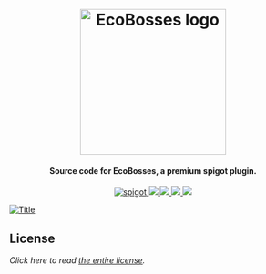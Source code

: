 <h1 align="center">
  <br>
    <img src="https://i.imgur.com/I74yjwu.png" alt="EcoBosses logo" width="256">
  <br>
</h1>

<h4 align="center">Source code for EcoBosses, a premium spigot plugin.</h4>

<p align="center">
    <a href="https://www.spigotmc.org/resources/ecobosses.79573/">
        <img alt="spigot" src="https://img.shields.io/badge/spigot-ecobosses-blue?style=for-the-badge"/>
    </a>
    <a href="https://bstats.org/plugin/bukkit/EcoBosses" alt="bstats servers">
        <img src="https://img.shields.io/bstats/servers/10635?color=blue&style=for-the-badge"/>
    </a>
    <a href="https://bstats.org/plugin/bukkit/EcoBosses" alt="bstats players">
        <img src="https://img.shields.io/bstats/players/10635?color=blue&style=for-the-badge"/>
    </a>
    <a href="https://ecobosses.willfp.com/" alt="Docs (gitbook)">
        <img src="https://img.shields.io/badge/docs-gitbook-blue?style=for-the-badge&logo=appveyor"/>
    </a>
    <a href="https://discord.gg/ZcwpSsE/" alt="Discord">
        <img src="https://img.shields.io/discord/452518336627081236?label=discord&style=for-the-badge&color=blue"/>
    </a>
</p>


[![Title](https://i.imgur.com/BI4O6Xi.png)]()

## License
*Click here to read [the entire license](https://github.com/Auxilor/EcoBosses/blob/master/LICENSE.md).*
